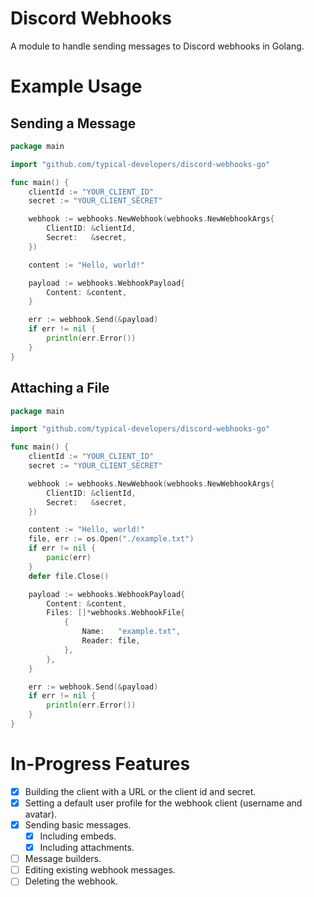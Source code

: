 # Discord Webhooks
A module to handle sending messages to Discord webhooks in Golang.

# Example Usage
## Sending a Message
```go
package main

import "github.com/typical-developers/discord-webhooks-go"

func main() {
    clientId := "YOUR_CLIENT_ID"
    secret := "YOUR_CLIENT_SECRET"

    webhook := webhooks.NewWebhook(webhooks.NewWebhookArgs{
        ClientID: &clientId,
        Secret:   &secret,
    })

    content := "Hello, world!"

    payload := webhooks.WebhookPayload{
        Content: &content,
    }

    err := webhook.Send(&payload)
    if err != nil {
        println(err.Error())
    }
}
```

## Attaching a File
```go
package main

import "github.com/typical-developers/discord-webhooks-go"

func main() {
    clientId := "YOUR_CLIENT_ID"
    secret := "YOUR_CLIENT_SECRET"

    webhook := webhooks.NewWebhook(webhooks.NewWebhookArgs{
        ClientID: &clientId,
        Secret:   &secret,
    })

    content := "Hello, world!"
    file, err := os.Open("./example.txt")
    if err != nil {
        panic(err)
    }
    defer file.Close()

    payload := webhooks.WebhookPayload{
        Content: &content,
        Files: []*webhooks.WebhookFile{
            {
                Name:   "example.txt",
                Reader: file,
            },
        },
    }

    err := webhook.Send(&payload)
    if err != nil {
        println(err.Error())
    }
}
```

# In-Progress Features
- [x] Building the client with a URL or the client id and secret.
- [x] Setting a default user profile for the webhook client (username and avatar).
- [x] Sending basic messages.
  - [x] Including embeds.
  - [x] Including attachments.
- [ ] Message builders.
- [ ] Editing existing webhook messages.
- [ ] Deleting the webhook.